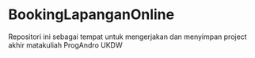 # BookingLapanganOnline
Repositori ini sebagai tempat untuk mengerjakan dan menyimpan project akhir matakuliah ProgAndro UKDW
